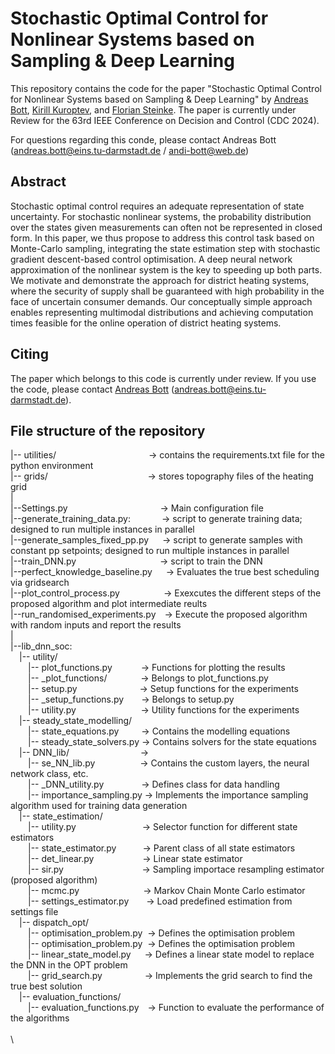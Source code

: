 # Stochastic Optimal Control for Nonlinear Systems based on Sampling \& Deep Learning

This repository contains the code for the paper 
"Stochastic Optimal Control for Nonlinear Systems based on Sampling \& Deep Learning" 
by [Andreas Bott](https://scholar.google.de/citations?hl=de&user=9ETRA44AAAAJ), 
[Kirill Kuroptev](https://www.eins.tu-darmstadt.de/eins/team), and 
[Florian Steinke](https://scholar.google.de/citations?hl=de&user=5XqE3bQAAAAJ).
The paper is currently under Review for the 63rd IEEE Conference on Decision and Control (CDC 2024).

For questions regarding this conde, please contact Andreas Bott (andreas.bott@eins.tu-darmstadt.de / andi-bott@web.de)

## Abstract
Stochastic optimal control requires an adequate representation of state uncertainty. For stochastic nonlinear
systems, the probability distribution over the states given measurements can often not be represented in closed form. 
In this paper, we thus propose to address this control task based on Monte-Carlo sampling, integrating the state 
estimation step with stochastic gradient descent-based control optimisation. A deep neural network approximation 
of the nonlinear system is the key to speeding up both parts. We motivate and demonstrate the approach for district 
heating systems, where the security of supply shall be guaranteed with high probability in the face of uncertain 
consumer demands. Our conceptually simple approach enables representing multimodal distributions and achieving
computation times feasible for the online operation of district heating systems.

## Citing
The paper which belongs to this code is currently under review. If you use the code, please contact 
[Andreas Bott](andreas.bott@eins.tu-darmstadt.de) (andreas.bott@eins.tu-darmstadt.de). 

## File structure of the repository 

|-- utilities/            -> contains the requirements.txt file for the python environment\
|-- grids/               -> stores topography files of the heating grid\
| \
|--Settings.py            -> Main configuration file\
|--generate_training_data.py:     -> script to generate training data; designed to run multiple instances in parallel\
|--generate_samples_fixed_pp.py   -> script to generate samples with constant pp setpoints; designed to run multiple instances in parallel\
|--train_DNN.py           -> script to train the DNN\
|--perfect_knowledge_baseline.py   -> Evaluates the true best scheduling via gridsearch\
|--plot_control_process.py     -> Exexcutes the different steps of the proposed algorithm and plot intermediate reults\
|--run_randomised_experiments.py -> Execute the proposed algorithm with random inputs and report the results\
|\
|--lib_dnn_soc: \
 |-- utility/\
  |-- plot_functions.py    -> Functions for plotting the results \
  |-- _plot_functions/      -> Belongs to plot_functions.py  \
  |-- setup.py          -> Setup functions for the experiments \
  |-- _setup_functions.py  -> Belongs to setup.py \
  |-- utility.py           -> Utility functions for the experiments \
 |-- steady_state_modelling/   \
  |-- state_equations.py    -> Contains the modelling equations  \
  |-- steady_state_solvers.py -> Contains solvers for the state equations  \
 |-- DNN_lib/           ->\
  |-- se_NN_lib.py        -> Contains the custom layers, the neural network class, etc.   \
  |-- _DNN_utility.py     -> Defines class for data handling   \
  |-- importance_sampling.py -> Implements the importance sampling algorithm  used for training data generation \
 |-- state_estimation/      \
  |-- utility.py         -> Selector function for different state estimators \
  |-- state_estimator.py   -> Parent class of all state estimators \
  |-- det_linear.py       -> Linear state estimator \
  |-- sir.py              -> Sampling importace resampling estimator (proposed algorithm) \
  |-- mcmc.py        -> Markov Chain Monte Carlo estimator \
  |-- settings_estimator.py  -> Load predefined estimation from settings file  \
 |-- dispatch_opt/         \
  |-- optimisation_problem.py  &nbsp;-> Defines the optimisation problem  \
  |-- optimisation_problem.py  &nbsp;-> Defines the optimisation problem  \
  |-- linear_state_model.py   -> Defines a linear state model to replace the DNN in the OPT problem  \
  |-- grid_search.py       -> Implements the grid search to find the true best solution  \
 |-- evaluation_functions/ \
  |-- evaluation_functions.py -> Function to evaluate the performance of the algorithms \
 \
\














